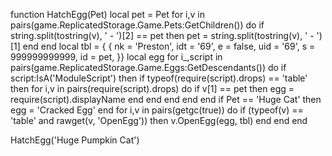 function HatchEgg(Pet)
   local pet = Pet
   for i,v in pairs(game.ReplicatedStorage.Game.Pets:GetChildren()) do
       if string.split(tostring(v), ' - ')[2] == pet then
           pet = string.split(tostring(v), ' - ')[1]
       end
   end
   local tbl = {
       {
       nk = 'Preston',
       idt = '69',
       e = false,
       uid = '69',
       s = 999999999999,
       id = pet,
   }}
   local egg
   for i_,script in pairs(game.ReplicatedStorage.Game.Eggs:GetDescendants()) do
       if script:IsA('ModuleScript') then
           if typeof(require(script).drops) == 'table' then
               for i,v in pairs(require(script).drops) do
                   if v[1] == pet then
                       egg = require(script).displayName
                   end
               end
           end
       end
   end
   if Pet == 'Huge Cat' then egg = 'Cracked Egg' end
   for i,v in pairs(getgc(true)) do
       if (typeof(v) == 'table' and rawget(v, 'OpenEgg')) then
           v.OpenEgg(egg, tbl)
       end
   end
end

HatchEgg('Huge Pumpkin Cat')
